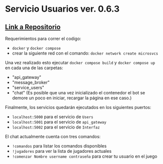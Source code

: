 # Servicio Usuarios ver. 0.6.3 
## [Link a Repositorio](https://github.com/iZeelow/ArquiSW_TareaU4)

Requerimientos para correr el codigo:
- ```docker``` y ```docker compose```
- crear la siguiente red con el comando: ```docker network create microsvcs```

Una vez realizado esto ejecutar ```docker compose build``` y ```docker compose up``` en cada una de las carpetas:
- "api_gateway"
- "message_broker"
- "service_users"
- "chat" (Es posible que una vez inicializado el contenedor el bot se demore un poco en iniciar, recargar la página en ese caso.)

Finalmente, los servicios quedarán ejecutados en los siguientes puertos:
- ```localhost:5000``` para el servicio de ```Users```
- ```localhost:5001``` para el servicio de ```api_gateway```
- ```localhost:5002``` para el servicio de ```Interfaz```

El chat actualmente cuenta con tres comandos:
- ```!comandos``` para listar los comandos disponibles
- ```!jugadores``` para ver la lista de jugadores actuales
- ```!comenzar Nombre username contraseña``` para crear tu usuario en el juego
